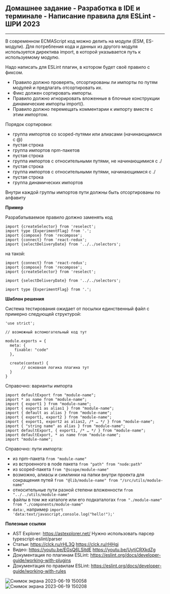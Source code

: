 ## Домашнее задание - Разработка в IDE и терминале - Написание правила для ESLint - ШРИ 2023

---

В современном ECMAScript код можно делить на модули (ESM, ES-модули). Для потребления кода и данных из другого модуля используется директива import, в которой указывается путь к используемому модулю.

Надо написать для ESLint плагин, в котором будет своё правило с фиксом.

-  Правило должно проверять, отсортированы ли импорты по путям модулей и предлагать отсортировать их.
-  Фикс должен сортировать импорты.
-  Правило должно игнорировать вложенные в блочные конструкции динамические импорты import().
-  Правило должно перемещать комментарии к импорту вместе с этим импортом.

Порядок сортировки:

-  группа импортов со scoped-путями или алиасами (начинающимися с @)
-  пустая строка
-  группа импортов npm-пакетов
-  пустая строка
-  группа импортов с относительными путями, не начинающимися с ./
-  пустая строка
-  группа импортов с относительными путями, начинающимися с ./
-  пустая строка
-  группа динамических импортов

Внутри каждой группы импортов пути должны быть отсортированы по алфавиту

**Пример**

Разрабатываемое правило должно заменять код

```
import {createSelector} from 'reselect';
import type {ExperimentFlag} from '.';
import {compose} from 'recompose';
import {connect} from 'react-redux';
import {selectDeliveryDate} from '../../selectors';
```

на такой:

```
import {connect} from 'react-redux';
import {compose} from 'recompose';
import {createSelector} from 'reselect';

import {selectDeliveryDate} from '../../selectors';

import type {ExperimentFlag} from '.';
```

**Шаблон решения**

Система тестирования ожидает от посылки единственный файл с примерно следующей структурой:

```
'use strict';

// возможный вспомогательный код тут

module.exports = {
  meta: {
    fixable: "code"
  },

  create(context) {
       // основная логика плагина тут
  }
}
```

Справочно: варианты импорта

```
import defaultExport from "module-name";
import * as name from "module-name";
import { export1 } from "module-name";
import { export1 as alias1 } from "module-name";
import { default as alias } from "module-name";
import { export1, export2 } from "module-name";
import { export1, export2 as alias2, /* … */ } from "module-name";
import { "string name" as alias } from "module-name";
import defaultExport, { export1, /* … */ } from "module-name";
import defaultExport, * as name from "module-name";
import "module-name";
```

Справочно: пути импорта:

-  из npm-пакета `from "module-name"`
-  из встроенного в node пакета `from "path" from "node:path"`
-  из scoped-пакета `from "@scope/module-name"`
-  возможно, алиасы и симлинки на папки внутри проекта для сокращения путей `from "@lib/module-name" from "/src/utils/module-name"`
-  относительные пути разной степени вложенности `from "../../utils/module-name"`
-  файлы в том же каталоге или его подкаталогах `from "./module-name" from "./components/module-name"`
-  `data:`, например `import 'data:text/javascript,console.log("hello!");'`

**Полезные ссылки**

-  AST Explorer: https://astexplorer.net/ Нужно использовать парсер typescript-eslint/parser
-  Статьи: https://clck.ru/rHL3Q https://clck.ru/rHHgj
-  Видео: https://youtu.be/EGsQ6LSitdE https://youtu.be/UytjCRXkdZg
-  Документация по плагинам ESLint: https://eslint.org/docs/developer-guide/working-with-plugins
-  Документация по правилам ESLint: https://eslint.org/docs/developer-guide/working-with-rules

![Снимок экрана 2023-06-19 150058](https://github.com/evelin-mart/yandex-summer-school/assets/95069824/e8e31417-6d06-447e-b2a3-0223110ab37b)
![Снимок экрана 2023-06-19 150208](https://github.com/evelin-mart/yandex-summer-school/assets/95069824/b9d845f0-6879-4354-9639-07ee4d5b8f10)

